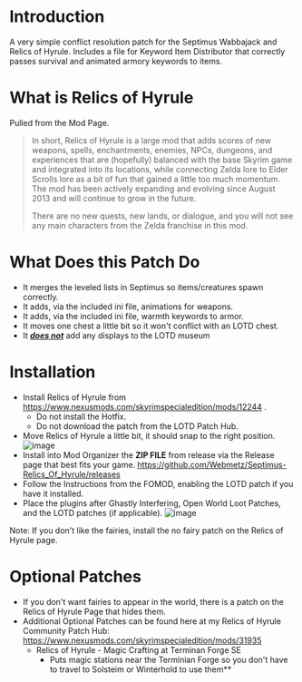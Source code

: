 # Introduction
A very simple conflict resolution patch for the Septimus Wabbajack and Relics of Hyrule.
Includes a file for Keyword Item Distributor that correctly passes survival and animated armory keywords to items.

# What is Relics of Hyrule

Pulled from the Mod Page.

> In short, Relics of Hyrule is a large mod that adds scores of new weapons, spells, enchantments, enemies, NPCs, dungeons, and experiences that are (hopefully) balanced with the base Skyrim game and integrated into its locations, while connecting Zelda lore to Elder Scrolls lore as a bit of fun that gained a little too much momentum. The mod has been actively expanding and evolving since August 2013 and will continue to grow in the future.
> 
> There are no new quests, new lands, or dialogue, and you will not see any main characters from the Zelda franchise in this mod.

# What Does this Patch Do
- It merges the leveled lists in Septimus so items/creatures spawn correctly.
- It adds, via the included ini file, animations for weapons.
- It adds, via the included ini file, warmth keywords to armor.
- It moves one chest a little bit so it won't conflict with an LOTD chest.
- It <u>***does not***</u> add any displays to the LOTD museum

# Installation
- Install Relics of Hyrule from https://www.nexusmods.com/skyrimspecialedition/mods/12244 . 
  - Do not install the Hotfix.
  - Do not download the patch from the LOTD Patch Hub.
- Move Relics of Hyrule a little bit, it should snap to the right position.
![image](https://user-images.githubusercontent.com/2394842/148655366-d08535d1-38ae-4600-8e82-b53cbc594ea2.png)
- Install into Mod Organizer the **ZIP FILE** from release via the Release page that best fits your game.  https://github.com/Webmetz/Septimus-Relics_Of_Hyrule/releases
- Follow the Instructions from the FOMOD, enabling the LOTD patch if you have it installed.
- Place the plugins after Ghastly Interfering, Open World Loot Patches, and the LOTD patches (if applicable).
![image](https://user-images.githubusercontent.com/2394842/153092146-ec0a18fd-d4a3-4caa-b47d-f2782aa046a5.png)

Note:  If you don't like the fairies, install the no fairy patch on the Relics of Hyrule page.

# Optional Patches
- If you don't want fairies to appear in the world, there is a patch on the Relics of Hyrule Page that hides them.
- Additional Optional Patches can be found here at my Relics of Hyrule Community Patch Hub: https://www.nexusmods.com/skyrimspecialedition/mods/31935
  - Relics of Hyrule - Magic Crafting at Terminan Forge SE
    - Puts magic stations near the Terminian Forge so you don't have to travel to Solsteim or Winterhold to use them**
